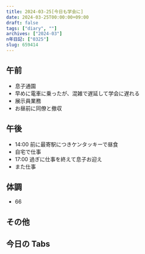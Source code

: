 ```yaml
---
title: 2024-03-25[今日も学会に]
date: 2024-03-25T00:00:00+09:00
draft: false
tags: ["diary", ""]
archives: ["2024-03"]
n年日記: ["0325"]
slug: 659414
---
```


## 午前

- 息子通園
- 早めに電車に乗ったが、混雑で遅延して学会に遅れる
- 展示員業務
- お昼前に同僚と撤収

## 午後

- 14:00 前に最寄駅につきケンタッキーで昼食
- 自宅で仕事
- 17:00 過ぎに仕事を終えて息子お迎え
- また仕事

## 体調

- 66

## その他

## 今日の Tabs
